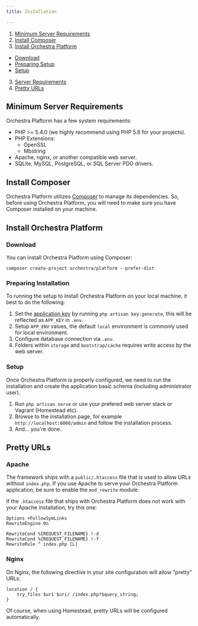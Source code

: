 ```yaml
---
title: Installation

---
```


1. [Minimum Server Requirements](#server-requirement)
2. [Install Composer](#install-composer)
3. [Install Orchestra Platform](#install-orchestra-platform)
  - [Download](#download)
  - [Preparing Setup](#configuration)
  - [Setup](#setup)
3. [Server Requirements](#server-requirement)
4. [Pretty URLs](#pretty-urls)

<a name="server-requirement"></a>
## Minimum Server Requirements

Orchestra Plaftorm has a few system requirements:

* PHP >= 5.4.0 (we highly recommend using PHP 5.6 for your projects).
* PHP Extensions:
  - OpenSSL
  - Mbstring
* Apache, nginx, or another compatible web server.
* SQLite, MySQL, PostgreSQL, or SQL Server PDO drivers.

<a name="install-composer"></a>
## Install Composer

Orchestra Platform utilizes [Composer](http://getcomposer.org/) to manage its dependencies. So, before using Orchestra Platform, you will need to make sure you have Composer installed on your machine.

<a name="install-orchestra-platform"></a>
## Install Orchestra Platform

<a name="download"></a>
### Download

You can install Orchestra Platform using Composer:

    composer create-project orchestra/platform --prefer-dist

<a name="configuration"></a>
### Preparing Installation

To running the setup to install Orchestra Platform on your local machine, it best to do the following:

1. Set the [application key]({doc-url}/security#app-key) by running `php artisan key:generate`, this will be reflected as `APP_KEY` in `.env`.
2. Setup `APP_ENV` values, the default `local` environment is commonly used for local environment.
3. Configure database connection via `.env`.
4. Folders within `storage` and `bootstrap/cache` requires write access by the web server.

<a name="setup"></a>
### Setup

Once Orchestra Platform is properly configured, we need to run the installation and create the application basic schema (including administrator user).

1. Run `php artisan serve` or use your prefered web server stack or Vagrant (Homestead etc).
2. Browse to the installation page, for example `http://localhost:8000/admin` and follow the installation process.
3. And... you're done.

<a name="pretty-urls"></a>
## Pretty URLs

<a name="pretty-urls-for-apache"></a>
### Apache

The framework ships with a `public/.htaccess` file that is used to allow URLs without `index.php`. If you use Apache to serve your Orchestra Platform application, be sure to enable the `mod_rewrite` module.

If the `.htaccess` file that ships with Orchestra Platform does not work with your Apache installation, try this one:

    Options +FollowSymLinks
    RewriteEngine On

    RewriteCond %{REQUEST_FILENAME} !-d
    RewriteCond %{REQUEST_FILENAME} !-f
    RewriteRule ^ index.php [L]

<a name="pretty-urls-for-nginx"></a>
### Nginx

On Nginx, the following directive in your site configuration will allow "pretty" URLs:

    location / {
        try_files $uri $uri/ /index.php?$query_string;
    }

Of course, when using Homestead, pretty URLs will be configured automatically.
